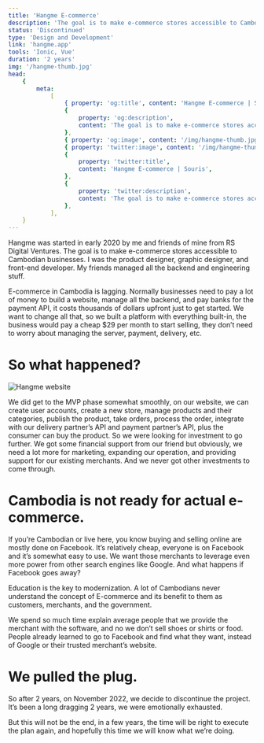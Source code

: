```yaml
---
title: 'Hangme E-commerce'
description: 'The goal is to make e-commerce stores accessible to Cambodian businesses. I was the product designer, graphic designer, and front-end developer.'
status: 'Discontinued'
type: 'Design and Development'
link: 'hangme.app'
tools: 'Ionic, Vue'
duration: '2 years'
img: '/hangme-thumb.jpg'
head:
    {
        meta:
            [
                { property: 'og:title', content: 'Hangme E-commerce | Souris' },
                {
                    property: 'og:description',
                    content: 'The goal is to make e-commerce stores accessible to Cambodian businesses. I was the product designer, graphic designer, and front-end developer.',
                },
                { property: 'og:image', content: '/img/hangme-thumb.jpg' },
                { property: 'twitter:image', content: '/img/hangme-thumb.jpg' },
                {
                    property: 'twitter:title',
                    content: 'Hangme E-commerce | Souris',
                },
                {
                    property: 'twitter:description',
                    content: 'The goal is to make e-commerce stores accessible to Cambodian businesses. I was the product designer, graphic designer, and front-end developer.',
                },
            ],
    }
---
```


Hangme was started in early 2020 by me and friends of mine from RS Digital Ventures. The goal is to make e-commerce stores accessible to Cambodian businesses. I was the product designer, graphic designer, and front-end developer. My friends managed all the backend and engineering stuff.

E-commerce in Cambodia is lagging. Normally businesses need to pay a lot of money to build a website, manage all the backend, and pay banks for the payment API, it costs thousands of dollars upfront just to get started. We want to change all that, so we built a platform with everything built-in, the business would pay a cheap $29 per month to start selling, they don’t need to worry about managing the server, payment, delivery, etc.

<!--more-->

# So what happened?

![Hangme website](/img/hangme.png)

We did get to the MVP phase somewhat smoothly, on our website, we can create user accounts, create a new store, manage products and their categories, publish the product, take orders, process the order, integrate with our delivery partner’s API and payment partner’s API, plus the consumer can buy the product. So we were looking for investment to go further. We got some financial support from our friend but obviously, we need a lot more for marketing, expanding our operation, and providing support for our existing merchants. And we never got other investments to come through.

# Cambodia is not ready for actual e-commerce.

If you’re Cambodian or live here, you know buying and selling online are mostly done on Facebook. It’s relatively cheap, everyone is on Facebook and it’s somewhat easy to use. We want those merchants to leverage even more power from other search engines like Google. And what happens if Facebook goes away?

Education is the key to modernization. A lot of Cambodians never understand the concept of E-commerce and its benefit to them as customers, merchants, and the government.

We spend so much time explain average people that we provide the merchant with the software, and no we don’t sell shoes or shirts or food. People already learned to go to Facebook and find what they want, instead of Google or their trusted merchant’s website.

# We pulled the plug.

So after 2 years, on November 2022, we decide to discontinue the project. It’s been a long dragging 2 years, we were emotionally exhausted.

But this will not be the end, in a few years, the time will be right to execute the plan again, and hopefully this time we will know what we’re doing.
